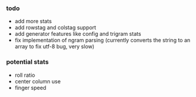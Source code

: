 ### todo
- add more stats
- add rowstag and colstag support
- add generator features like config and trigram stats
- fix implementation of ngram parsing (currently converts the string to an array to fix utf-8 bug, very slow)

### potential stats
- roll ratio
- center column use
- finger speed
